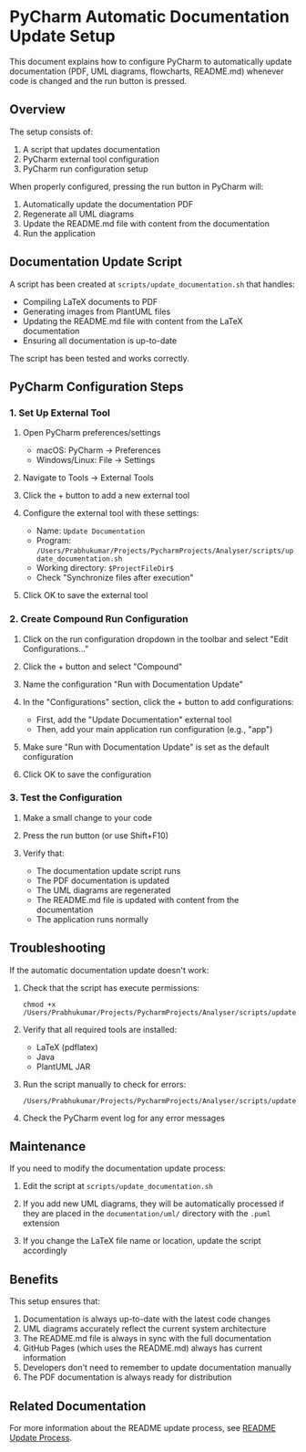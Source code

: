 # PyCharm Automatic Documentation Update Setup

This document explains how to configure PyCharm to automatically update documentation (PDF, UML diagrams, flowcharts, README.md) whenever code is changed and the run button is pressed.

## Overview

The setup consists of:
1. A script that updates documentation
2. PyCharm external tool configuration
3. PyCharm run configuration setup

When properly configured, pressing the run button in PyCharm will:
1. Automatically update the documentation PDF
2. Regenerate all UML diagrams
3. Update the README.md file with content from the documentation
4. Run the application

## Documentation Update Script

A script has been created at `scripts/update_documentation.sh` that handles:
- Compiling LaTeX documents to PDF
- Generating images from PlantUML files
- Updating the README.md file with content from the LaTeX documentation
- Ensuring all documentation is up-to-date

The script has been tested and works correctly.

## PyCharm Configuration Steps

### 1. Set Up External Tool

1. Open PyCharm preferences/settings
   - macOS: PyCharm → Preferences
   - Windows/Linux: File → Settings

2. Navigate to Tools → External Tools

3. Click the + button to add a new external tool

4. Configure the external tool with these settings:
   - Name: `Update Documentation`
   - Program: `/Users/Prabhukumar/Projects/PycharmProjects/Analyser/scripts/update_documentation.sh`
   - Working directory: `$ProjectFileDir$`
   - Check "Synchronize files after execution"

5. Click OK to save the external tool

### 2. Create Compound Run Configuration

1. Click on the run configuration dropdown in the toolbar and select "Edit Configurations..."

2. Click the + button and select "Compound"

3. Name the configuration "Run with Documentation Update"

4. In the "Configurations" section, click the + button to add configurations:
   - First, add the "Update Documentation" external tool
   - Then, add your main application run configuration (e.g., "app")

5. Make sure "Run with Documentation Update" is set as the default configuration

6. Click OK to save the configuration

### 3. Test the Configuration

1. Make a small change to your code

2. Press the run button (or use Shift+F10)

3. Verify that:
   - The documentation update script runs
   - The PDF documentation is updated
   - The UML diagrams are regenerated
   - The README.md file is updated with content from the documentation
   - The application runs normally

## Troubleshooting

If the automatic documentation update doesn't work:

1. Check that the script has execute permissions:
   ```
   chmod +x /Users/Prabhukumar/Projects/PycharmProjects/Analyser/scripts/update_documentation.sh
   ```

2. Verify that all required tools are installed:
   - LaTeX (pdflatex)
   - Java
   - PlantUML JAR

3. Run the script manually to check for errors:
   ```
   /Users/Prabhukumar/Projects/PycharmProjects/Analyser/scripts/update_documentation.sh
   ```

4. Check the PyCharm event log for any error messages

## Maintenance

If you need to modify the documentation update process:

1. Edit the script at `scripts/update_documentation.sh`

2. If you add new UML diagrams, they will be automatically processed if they are placed in the `documentation/uml/` directory with the `.puml` extension

3. If you change the LaTeX file name or location, update the script accordingly

## Benefits

This setup ensures that:
1. Documentation is always up-to-date with the latest code changes
2. UML diagrams accurately reflect the current system architecture
3. The README.md file is always in sync with the full documentation
4. GitHub Pages (which uses the README.md) always has current information
5. Developers don't need to remember to update documentation manually
6. The PDF documentation is always ready for distribution

## Related Documentation

For more information about the README update process, see [README Update Process](readme_update_process.md).